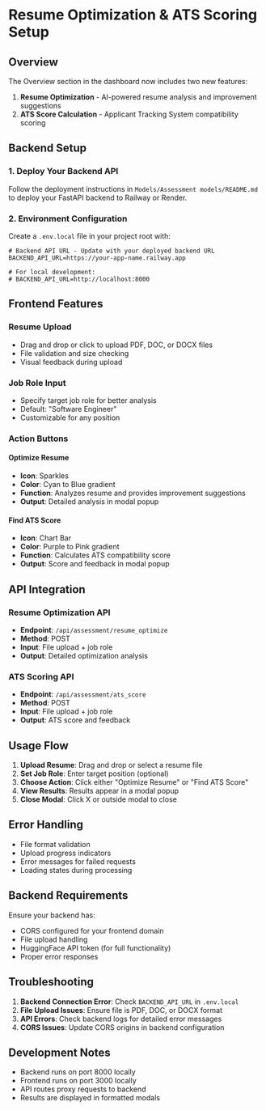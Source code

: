 # Resume Optimization & ATS Scoring Setup

## Overview

The Overview section in the dashboard now includes two new features:

1. **Resume Optimization** - AI-powered resume analysis and improvement suggestions
2. **ATS Score Calculation** - Applicant Tracking System compatibility scoring

## Backend Setup

### 1. Deploy Your Backend API

Follow the deployment instructions in `Models/Assessment models/README.md` to deploy your FastAPI backend to Railway or Render.

### 2. Environment Configuration

Create a `.env.local` file in your project root with:

```env
# Backend API URL - Update with your deployed backend URL
BACKEND_API_URL=https://your-app-name.railway.app

# For local development:
# BACKEND_API_URL=http://localhost:8000
```

## Frontend Features

### Resume Upload

- Drag and drop or click to upload PDF, DOC, or DOCX files
- File validation and size checking
- Visual feedback during upload

### Job Role Input

- Specify target job role for better analysis
- Default: "Software Engineer"
- Customizable for any position

### Action Buttons

#### Optimize Resume

- **Icon**: Sparkles
- **Color**: Cyan to Blue gradient
- **Function**: Analyzes resume and provides improvement suggestions
- **Output**: Detailed analysis in modal popup

#### Find ATS Score

- **Icon**: Chart Bar
- **Color**: Purple to Pink gradient
- **Function**: Calculates ATS compatibility score
- **Output**: Score and feedback in modal popup

## API Integration

### Resume Optimization API

- **Endpoint**: `/api/assessment/resume_optimize`
- **Method**: POST
- **Input**: File upload + job role
- **Output**: Detailed optimization analysis

### ATS Scoring API

- **Endpoint**: `/api/assessment/ats_score`
- **Method**: POST
- **Input**: File upload + job role
- **Output**: ATS score and feedback

## Usage Flow

1. **Upload Resume**: Drag and drop or select a resume file
2. **Set Job Role**: Enter target position (optional)
3. **Choose Action**: Click either "Optimize Resume" or "Find ATS Score"
4. **View Results**: Results appear in a modal popup
5. **Close Modal**: Click X or outside modal to close

## Error Handling

- File format validation
- Upload progress indicators
- Error messages for failed requests
- Loading states during processing

## Backend Requirements

Ensure your backend has:

- CORS configured for your frontend domain
- File upload handling
- HuggingFace API token (for full functionality)
- Proper error responses

## Troubleshooting

1. **Backend Connection Error**: Check `BACKEND_API_URL` in `.env.local`
2. **File Upload Issues**: Ensure file is PDF, DOC, or DOCX format
3. **API Errors**: Check backend logs for detailed error messages
4. **CORS Issues**: Update CORS origins in backend configuration

## Development Notes

- Backend runs on port 8000 locally
- Frontend runs on port 3000 locally
- API routes proxy requests to backend
- Results are displayed in formatted modals

